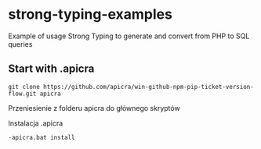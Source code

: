 # strong-typing-examples
Example of usage Strong Typing to generate and convert from PHP to SQL queries

## Start with .apicra
    
    git clone https://github.com/apicra/win-github-npm-pip-ticket-version-flow.git apicra

Przeniesienie z folderu apicra do głównego skryptów

Instalacja .apicra

    -apicra.bat install
## 